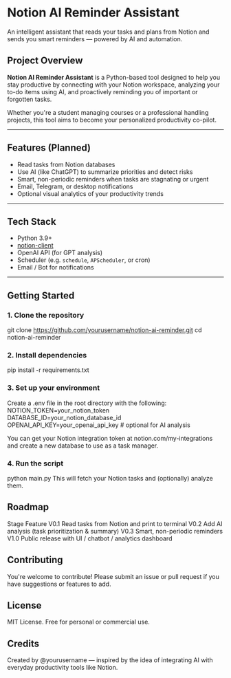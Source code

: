 #  Notion AI Reminder Assistant

An intelligent assistant that reads your tasks and plans from Notion and sends you smart reminders — powered by AI and automation.

##  Project Overview

**Notion AI Reminder Assistant** is a Python-based tool designed to help you stay productive by connecting with your Notion workspace, analyzing your to-do items using AI, and proactively reminding you of important or forgotten tasks.

Whether you're a student managing courses or a professional handling projects, this tool aims to become your personalized productivity co-pilot.

---

##  Features (Planned)

-  Read tasks from Notion databases
-  Use AI (like ChatGPT) to summarize priorities and detect risks
-  Smart, non-periodic reminders when tasks are stagnating or urgent
-  Email, Telegram, or desktop notifications
-  Optional visual analytics of your productivity trends

---

##  Tech Stack

- Python 3.9+
- [notion-client](https://github.com/ramnes/notion-sdk-py)
- OpenAI API (for GPT analysis)
- Scheduler (e.g. `schedule`, `APScheduler`, or cron)
- Email / Bot for notifications

---

##  Getting Started

### 1. Clone the repository
git clone https://github.com/yourusername/notion-ai-reminder.git
cd notion-ai-reminder

### 2. Install dependencies
pip install -r requirements.txt

### 3. Set up your environment
Create a .env file in the root directory with the following:
NOTION_TOKEN=your_notion_token
DATABASE_ID=your_notion_database_id
OPENAI_API_KEY=your_openai_api_key   # optional for AI analysis

You can get your Notion integration token at notion.com/my-integrations and create a new database to use as a task manager.

### 4. Run the script

python main.py
This will fetch your Notion tasks and (optionally) analyze them.

## Roadmap
Stage	Feature
V0.1	Read tasks from Notion and print to terminal
 V0.2	Add AI analysis (task prioritization & summary)
 V0.3	Smart, non-periodic reminders
 V1.0	Public release with UI / chatbot / analytics dashboard
 
## Contributing
You're welcome to contribute! Please submit an issue or pull request if you have suggestions or features to add.

## License
MIT License. Free for personal or commercial use.

## Credits
Created by @yourusername — inspired by the idea of integrating AI with everyday productivity tools like Notion.
